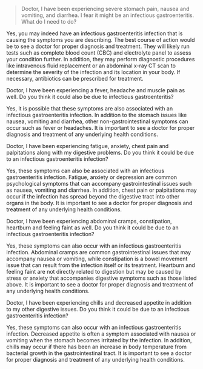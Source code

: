 > Doctor, I have been experiencing severe stomach pain, nausea and vomiting, and diarrhea. I fear it might be an infectious gastroenteritis.
 What do I need to do?

Yes, you may indeed have an infectious gastroenteritis infection that is causing the symptoms you are describing. The best course of action would be to see a 
doctor for proper diagnosis and treatment. They will likely run tests such as complete blood count (CBC) and electrolyte panel to assess your condition further. In 
addition, they may perform diagnostic procedures like intravenous fluid replacement or an abdominal x-ray CT scan to determine the severity of the infection and 
its location in your body. If necessary, antibiotics can be prescribed for treatment.

Doctor, I have been experiencing a fever, headache and muscle pain as well. Do you think it could also be due to infectious gastroenteritis?

Yes, it is possible that these symptoms are also associated with an infectious gastroenteritis infection. In addition to the stomach issues like nausea, vomiting 
and diarrhea, other non-gastrointestinal symptoms can occur such as fever or headaches. It is important to see a doctor for proper diagnosis and treatment of any 
underlying health conditions.

Doctor, I have been experiencing fatigue, anxiety, chest pain and palpitations along with my digestive problems. Do you think it could be due to an infectious 
gastroenteritis infection?

Yes, these symptoms can also be associated with an infectious gastroenteritis infection. Fatigue, anxiety or depression are common psychological symptoms that can 
accompany gastrointestinal issues such as nausea, vomiting and diarrhea. In addition, chest pain or palpitations may occur if the infection has spread beyond the 
digestive tract into other organs in the body. It is important to see a doctor for proper diagnosis and treatment of any underlying health conditions.

Doctor, I have been experiencing abdominal cramps, constipation, heartburn and feeling faint as well. Do you think it could be due to an infectious gastroenteritis 
infection?

Yes, these symptoms can also occur with an infectious gastroenteritis infection. Abdominal cramps are common gastrointestinal issues that may accompany nausea or 
vomiting, while constipation is a bowel movement issue that can result from the infection itself or its treatment. Heartburn and feeling faint are not directly 
related to digestion but may be caused by stress or anxiety that accompanies digestive symptoms such as those listed above. It is important to see a doctor for 
proper diagnosis and treatment of any underlying health conditions.

Doctor, I have been experiencing chills and decreased appetite in addition to my other digestive issues. Do you think it could be due to an infectious 
gastroenteritis infection?

Yes, these symptoms can also occur with an infectious gastroenteritis infection. Decreased appetite is often a symptom associated with nausea or vomiting when the 
stomach becomes irritated by the infection. In addition, chills may occur if there has been an increase in body temperature from bacterial growth in the 
gastrointestinal tract. It is important to see a doctor for proper diagnosis and treatment of any underlying health conditions.
